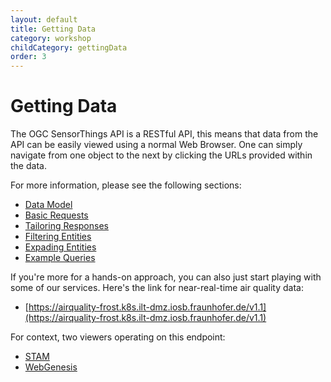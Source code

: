 ```yaml
---
layout: default
title: Getting Data
category: workshop
childCategory: gettingData
order: 3
---
```


# Getting Data

The OGC SensorThings API is a RESTful API, this means that data from the API can be easily viewed using a normal Web Browser.
One can simply navigate from one object to the next by clicking the URLs provided within the data.

For more information, please see the following sections:
* [Data Model](requestingData/STA-Data-Model.html)
* [Basic Requests](requestingData/STA-Basic-Requests.html)
* [Tailoring Responses](requestingData/STA-Tailoring-Responses.html)
* [Filtering Entities](requestingData/STA-Filtering.html)
* [Expading Entities](requestingData/STA-Expading.html)
* [Example Queries](requestingData/STA-Example-Queries.html)


If you're more for a hands-on approach, you can also just start playing with some of our services. Here's the link for near-real-time air quality data:
* [https://airquality-frost.k8s.ilt-dmz.iosb.fraunhofer.de/v1.1](https://airquality-frost.k8s.ilt-dmz.iosb.fraunhofer.de/v1.1)

For context, two viewers operating on this endpoint:
* [STAM](../maps/AirQuality.html)
* [WebGenesis](https://api4inspire.k8s.ilt-dmz.iosb.fraunhofer.de/servlet/is/127/)


